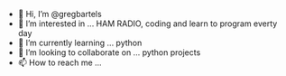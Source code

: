 - 👋 Hi, I’m @gregbartels
- 👀 I’m interested in ... HAM RADIO, coding and learn to program everty day
- 🌱 I’m currently learning ... python
- 💞️ I’m looking to collaborate on ... python projects
- 📫 How to reach me ... 

<!---
gregbartels/gregbartels is a ✨ special ✨ repository because its `README.md` (this file) appears on your GitHub profile.
You can click the Preview link to take a look at your changes.
--->
